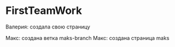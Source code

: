 # FirstTeamWork


Валерия: создала свою страницу

Макс: создана ветка maks-branch
Макс: создана страница maks
